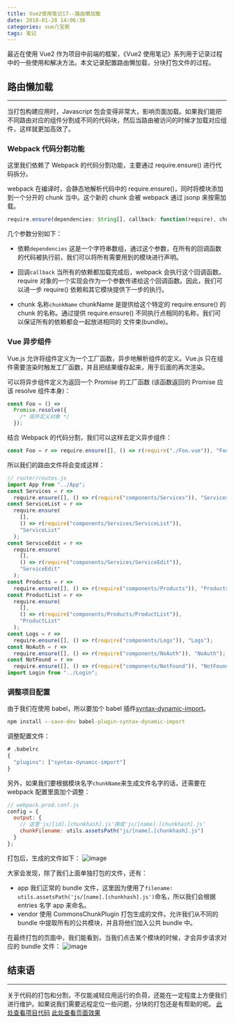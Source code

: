 ```yaml
---
title: Vue2使用笔记17--路由懒加载
date: 2018-01-28 14:06:30
categories: vue八宝粥
tags: 笔记
---
```


最近在使用 Vue2 作为项目中前端的框架，《Vue2 使用笔记》系列用于记录过程中的一些使用和解决方法。本文记录配置路由懒加载，分块打包文件的过程。

<!--more-->

## 路由懒加载

---

当打包构建应用时，Javascript 包会变得非常大，影响页面加载。如果我们能把不同路由对应的组件分割成不同的代码块，然后当路由被访问的时候才加载对应组件，这样就更加高效了。

### Webpack 代码分割功能

这里我们依赖了 Webpack 的代码分割功能，主要通过 require.ensure() 进行代码拆分。

webpack 在编译时，会静态地解析代码中的 require.ensure()，同时将模块添加到一个分开的 chunk 当中。这个新的 chunk 会被 webpack 通过 jsonp 来按需加载。

```js
require.ensure(dependencies: String[], callback: function(require), chunkName: String)
```

几个参数分别如下：

* 依赖`dependencies`
  这是一个字符串数组，通过这个参数，在所有的回调函数的代码被执行前，我们可以将所有需要用到的模块进行声明。

* 回调`callback`
  当所有的依赖都加载完成后，webpack 会执行这个回调函数。require 对象的一个实现会作为一个参数传递给这个回调函数。因此，我们可以进一步 require() 依赖和其它模块提供下一步的执行。

* chunk 名称`chunkName`
  chunkName 是提供给这个特定的 require.ensure() 的 chunk 的名称。通过提供 require.ensure() 不同执行点相同的名称，我们可以保证所有的依赖都会一起放进相同的 文件束(bundle)。

### Vue 异步组件

Vue.js 允许将组件定义为一个工厂函数，异步地解析组件的定义。Vue.js 只在组件需要渲染时触发工厂函数，并且把结果缓存起来，用于后面的再次渲染。

可以将异步组件定义为返回一个 Promise 的工厂函数 (该函数返回的 Promise 应该 resolve 组件本身)：

```js
const Foo = () =>
  Promise.resolve({
    /* 组件定义对象 */
  });
```

结合 Webpack 的代码分割，我们可以这样去定义异步组件：

```js
const Foo = r => require.ensure([], () => r(require("./Foo.vue")), "Foo");
```

所以我们的路由文件将会变成这样：

```js
// router/routes.js
import App from "../App";
const Services = r =>
  require.ensure([], () => r(require("components/Services")), "Services");
const ServiceList = r =>
  require.ensure(
    [],
    () => r(require("components/Services/ServiceList")),
    "ServiceList"
  );
const ServiceEdit = r =>
  require.ensure(
    [],
    () => r(require("components/Services/ServiceEdit")),
    "ServiceEdit"
  );
const Products = r =>
  require.ensure([], () => r(require("components/Products")), "Products");
const ProductList = r =>
  require.ensure(
    [],
    () => r(require("components/Products/ProductList")),
    "ProductList"
  );
const Logs = r =>
  require.ensure([], () => r(require("components/Logs")), "Logs");
const NoAuth = r =>
  require.ensure([], () => r(require("components/NoAuth")), "NoAuth");
const NotFound = r =>
  require.ensure([], () => r(require("components/NotFound")), "NotFound");
import Login from "../Login";
```

### 调整项目配置

由于我们在使用 babel，所以要加个 babel 插件[syntax-dynamic-import](https://babeljs.io/docs/plugins/syntax-dynamic-import/)。

```cmd
npm install --save-dev babel-plugin-syntax-dynamic-import
```

调整配置文件：

```cmd
# .babelrc
{
  "plugins": ["syntax-dynamic-import"]
}
```

另外，如果我们要根据模块名字`chunkName`来生成文件名字的话，还需要在 webpack 配置里面加个调整：

```js
// webpack.prod.conf.js
config = {
  output: {
    // 这里'js/[id].[chunkhash].js'换成'js/[name].[chunkhash].js'
    chunkFilename: utils.assetsPath("js/[name].[chunkhash].js")
  }
};
```

打包后，生成的文件如下：
![image](https://github-imglib-1255459943.cos.ap-chengdu.myqcloud.com/1515581250%281%29.png)

大家会发现，除了我们上面单独打包的文件，还有：

* app
  我们正常的 bundle 文件，这里因为使用了`filename: utils.assetsPath('js/[name].[chunkhash].js')`命名，所以我们会根据 entries 名字 app 来命名。
* vendor
  使用 CommonsChunkPlugin 打包生成的文件。允许我们从不同的 bundle 中提取所有的公共模块，并且将他们加入公共 bundle 中。

在最终打包的页面中，我们能看到，当我们点击某个模块的时候，才会异步请求对应的 bundle 文件：
![image](https://github-imglib-1255459943.cos.ap-chengdu.myqcloud.com/1515582002%281%29.png)

## 结束语

---

关于代码的打包和分割，不仅能减轻应用运行的负荷，还能在一定程度上方便我们进行维护。如果说我们需要远程定位一些问题，分块的打包还是有帮助的呢。
[此处查看项目代码](https://github.com/godbasin/godbasin.github.io/tree/blog-codes/vue2-notes/17-lazyload-chunk)
[此处查看页面效果](http://vue2-notes.godbasin.com/17-lazyload-chunk/index.html#/app/logs)
